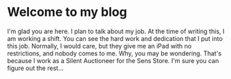 # Welcome to my blog

I'm glad you are here. I plan to talk about my job. At the time of writing this, I am working a shift. You can see the hard work and dedication that I put into this job. Normally, I would care, but they give me an iPad with no restrictions, and nobody comes to me. Why, you may be wondering. That's because I work as a Silent Auctioneer for the Sens Store. I'm sure you can figure out the rest...

